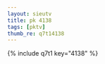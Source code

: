```yaml
--- 
layout: sieutv
title: pk 4138
tags: [pktv]
thumb_re: q7t14138
---
```

{% include q7t1 key="4138" %} 
